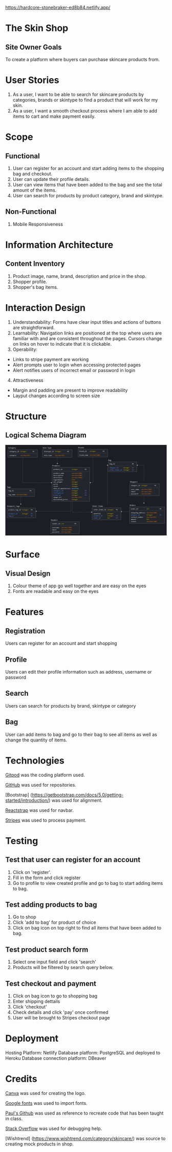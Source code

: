 https://hardcore-stonebraker-ed8b84.netlify.app/

# The Skin Shop
## Site Owner Goals
To create a platform where buyers can purchase skincare products from.

# User Stories
1. As a user, I want to be able to search for skincare products by categories, brands or skintype to find a product that will work for my skin.
2. As a user, I want a smooth checkout process where I am able to add items to cart and make payment easily.

# Scope
## Functional
1. User can register for an account and start adding items to the shopping bag and checkout.
2. User can update their profile details.
3. User can view items that have been added to the bag and see the total amount of the items.
4. User can search for products by product category, brand and skintype.

## Non-Functional
1. Mobile Responsiveness

# Information Architecture
## Content Inventory
1. Product image, name, brand, description and price in the shop.
2. Shopper profile.
3. Shopper's bag items.

# Interaction Design
1. Understandability: Forms have clear input titles and actions of buttons are straightforward.
2. Learnability: Navigation links are positioned at the top where users are familiar with and are consistent throughout the pages. Cursors change on links on hover to indicate that it is clickable.
3. Operability: 
- Links to stripe payment are working
- Alert prompts user to login when accessing protected pages
- Alert notifies users of incorrect email or password in login
4. Attractiveness
- Margin and padding are present to improve readability
- Layput changes according to screen size

# Structure
## Logical Schema Diagram
![Logical Schema Diagram](src/images/logical_schema_diagram.png)

# Surface
## Visual Design
1. Colour theme of app go well together and are easy on the eyes
2. Fonts are readable and easy on the eyes

# Features
## Registration
Users can register for an account and start shopping
## Profile
Users can edit their profile information such as address, username or password
## Search 
Users can search for products by brand, skintype or category
## Bag
User can add items to bag and go to their bag to see all items as well as change the quantity of items.

# Technologies
[Gitpod](www.gitpod.io) was the coding platform used.  

[GitHub](github.com) was used for repositories.

[Bootstrap] (https://getbootstrap.com/docs/5.0/getting-started/introduction/) was used for alignment.

[Reactstrap](https://reactstrap.github.io/components/form/) was used for navbar.

[Stripes](https://stripe.com/en-sg) was used to process payment.

# Testing
## Test that user can register for an account
1. Click on 'register'.
2. Fill in the form and click register
3. Go to profile to view created profile and go to bag to start adding items to bag.

## Test adding products to bag
1. Go to shop
2. Click 'add to bag' for product of choice
3. Click on bag icon on top right to find all items that have been added to bag.

## Test product search form
1. Select one input field and click 'search'
2. Products will be filtered by search query below.

## Test checkout and payment
1. Click on bag icon to go to shopping bag
2. Enter shipping dettails
3. Click 'checkout'
4. Check details and click 'pay' once confirmed
5. User will be brought to Stripes checkout page

# Deployment
Hosting Platform: Netlify
Database platform: PostgreSQL and deployed to Heroku
Database connection platform: DBeaver

# Credits
[Canva](www.canva.com) was used for creating the logo.

[Google fonts](https://fonts.google.com/) was used to import fonts.

[Paul's Github](https://github.com/kunxin-chor?tab=repositories) was used as reference to recreate code that has been taught in class.

[Stack Overflow](https://stackoverflow.com/) was used for debugging help.

[Wishtrend] (https://www.wishtrend.com/category/skincare/) was source to creating mock products in shop.





